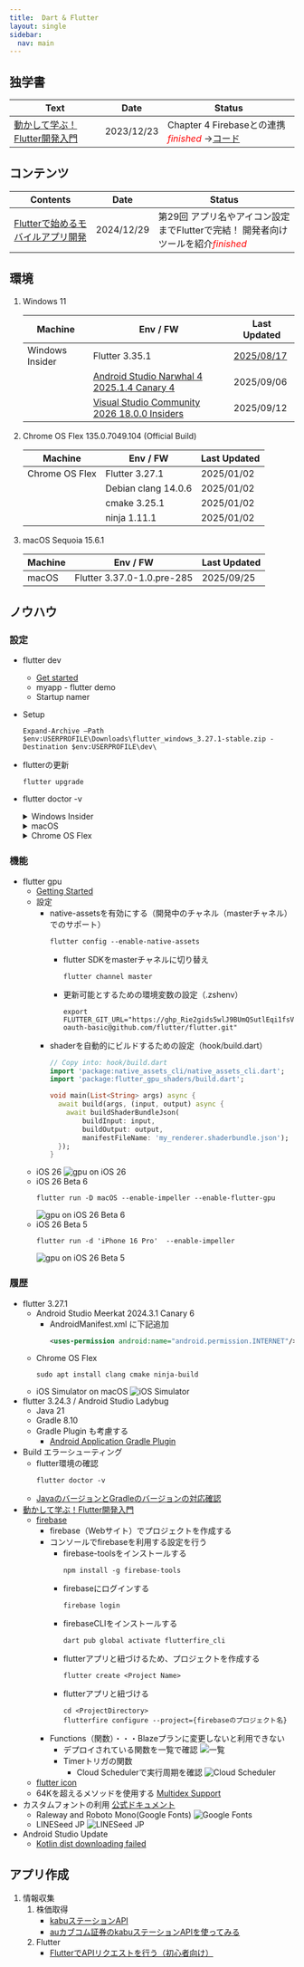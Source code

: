 ```yaml
---
title:  Dart & Flutter
layout: single
sidebar:
  nav: main
---
```

##  独学書

  |Text                                                                                |Date      |Status
  |------------------------------------------------------------------------------------|----------|---
  |[動かして学ぶ！Flutter開発入門](https://www.shoeisha.co.jp/book/detail/9784798177366) |2023/12/23|Chapter 4 Firebaseとの連携 <span style="color: red;">*finished*</span> ->[コード](https://github.com/Tatsukiyoshi/Weekend_Programming/tree/main/flutter/introduction)

##  コンテンツ

  |Contents                                                                        |Date      |Status
  |--------------------------------------------------------------------------------|----------|---
  |[Flutterで始めるモバイルアプリ開発](https://codezine.jp/article/corner/830)       |2024/12/29|第29回 アプリ名やアイコン設定までFlutterで完結！ 開発者向けツールを紹介<span style="color: red;">*finished*</span>

##  環境
  1. Windows 11

      |Machine        |Env / FW                                                              |Last Updated
      |---------------|----------------------------------------------------------------------|----------
      |Windows Insider|Flutter 3.35.1                                                        |[2025/08/17](https://docs.flutter.dev/release/release-notes)
      |               |[Android Studio Narwhal 4 2025.1.4 Canary 4](Kotlin#android-studio)   |2025/09/06
      |               |[Visual Studio Community 2026 18.0.0 Insiders](NET)                   |2025/09/12

  1. Chrome OS Flex 135.0.7049.104 (Official Build)

      |Machine        |Env / FW                     |Last Updated
      |---------------|-----------------------------|----------
      |Chrome OS Flex |Flutter 3.27.1               |2025/01/02
      |               |Debian clang 14.0.6          |2025/01/02
      |               |cmake 3.25.1                 |2025/01/02
      |               |ninja 1.11.1                 |2025/01/02

  1.  macOS Sequoia 15.6.1

      |Machine        |Env / FW                     |Last Updated
      |---------------|-----------------------------|----------
      |macOS          |Flutter 3.37.0-1.0.pre-285   |2025/09/25

##  ノウハウ
### 設定
  - flutter dev
    -  [Get started](https://docs.flutter.dev/get-started/install)
    -  myapp - flutter demo
    -  Startup namer
  - Setup
    ```
    Expand-Archive –Path $env:USERPROFILE\Downloads\flutter_windows_3.27.1-stable.zip -Destination $env:USERPROFILE\dev\
    ```
  - flutterの更新
    ```
    flutter upgrade
    ```
  - flutter doctor -v
    <details>
    <summary>
    Windows Insider
    </summary>

    ```
    [√] Flutter (Channel stable, 3.35.1, on Microsoft Windows [Version 10.0.26220.6682], locale ja-JP) [781ms]
        • Flutter version 3.35.1 on channel stable at C:\Users\taish\dev\flutter
        • Upstream repository https://github.com/flutter/flutter.git
        • Framework revision 20f8274939 (5 weeks ago), 2025-08-14 10:53:09 -0700
        • Engine revision 1e9a811bf8
        • Dart version 3.9.0
        • DevTools version 2.48.0
        • Feature flags: enable-web, enable-linux-desktop, enable-macos-desktop, enable-windows-desktop, enable-android, enable-ios,    
          cli-animations, enable-lldb-debugging

    [√] Windows Version (Windows 11 or higher, 25H2, 2009) [2.4s]

    [√] Android toolchain - develop for Android devices (Android SDK version 36.1.0-rc1) [4.2s]
        • Android SDK at C:\Users\taish\AppData\Local\Android\Sdk
        • Emulator version 36.2.8.0 (build_id 14056829) (CL:N/A)
        • Platform android-CANARY, build-tools 36.1.0-rc1
        • ANDROID_HOME = C:\Users\taish\AppData\Local\Android\Sdk
        • Java binary at: D:\Program Files\Android\Android Studio\jbr\bin\java
          This is the JDK bundled with the latest Android Studio installation on this machine.
          To manually set the JDK path, use: `flutter config --jdk-dir="path/to/jdk"`.
        • Java version OpenJDK Runtime Environment (build 21.0.8+-14018985-b1038.68)
        • All Android licenses accepted.

    [√] Chrome - develop for the web [423ms]
        • Chrome at C:\Program Files\Google\Chrome\Application\chrome.exe

    [√] Visual Studio - develop Windows apps (Visual Studio Community 2026 18.0.0 Insiders [11012.119]) [421ms]
        • Visual Studio at D:\Program Files\Microsoft Visual Studio\18\Insiders
        • Visual Studio Community 2026 version 18.0.11012.119
        • The current Visual Studio installation is a pre-release version. It may not be supported by Flutter yet.
        • Windows 10 SDK version 10.0.26100.0

    [√] Android Studio (version 2025.1.4) [119ms]
        • Android Studio at D:\Program Files\Android\Android Studio
        • Flutter plugin can be installed from:
          https://plugins.jetbrains.com/plugin/9212-flutter
        • Dart plugin can be installed from:
          https://plugins.jetbrains.com/plugin/6351-dart
        • Java version OpenJDK Runtime Environment (build 21.0.8+-14018985-b1038.68)

    [√] IntelliJ IDEA Ultimate Edition (version 2025.2) [117ms]
        • IntelliJ at C:\Program Files\JetBrains\IntelliJ IDEA 252.23892.248
        • Flutter plugin version 85.3.2
        • Dart plugin version 252.25557.23

    [√] VS Code (version 1.104.0) [12ms]
        • VS Code at C:\Users\taish\AppData\Local\Programs\Microsoft VS Code
        • Flutter extension version 3.118.0

    [√] Connected device (3 available) [2.4s]
        • Windows (desktop) • windows • windows-x64    • Microsoft Windows [Version 10.0.26220.6682]
        • Chrome (web)      • chrome  • web-javascript • Google Chrome 139.0.7258.155
        • Edge (web)        • edge    • web-javascript • Microsoft Edge 141.0.3537.13

    [√] Network resources [546ms]
        • All expected network resources are available.

    • No issues found!
    ```
    </details>

    <details>
    <summary>
    macOS
    </summary>

    ```
    [✓] Flutter (Channel master, 3.37.0-1.0.pre-285, on macOS 26.0 25A354 darwin-arm64, locale ja-JP) [1,344ms]
        • Flutter version 3.37.0-1.0.pre-285 on channel master at /Users/taishow2024/src/flutter
        • Upstream repository https://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:x-oauth-basic@github.com/flutter/flutter.git
        • FLUTTER_GIT_URL = https://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:x-oauth-basic@github.com/flutter/flutter.git
        • Framework revision f7f06ab1b0 (2 hours ago), 2025-09-25 16:20:21 +0530
        • Engine revision 104fc5a3e0
        • Dart version 3.10.0 (build 3.10.0-236.0.dev)
        • DevTools version 2.50.0
        • Feature flags: enable-web, enable-linux-desktop, enable-macos-desktop, enable-windows-desktop, enable-android, enable-ios, cli-animations,
          enable-native-assets, omit-legacy-version-file, enable-lldb-debugging

    [✓] Android toolchain - develop for Android devices (Android SDK version 36.1.0-rc1) [1,368ms]
        • Android SDK at /Users/taishow2024/Library/Android/sdk
        • Emulator version 36.1.9.0 (build_id 13823996) (CL:N/A)
        • Platform android-36, build-tools 36.1.0-rc1
        • Java binary at: /Applications/Android Studio.app/Contents/jbr/Contents/Home/bin/java
          This is the JDK bundled with the latest Android Studio installation on this machine.
          To manually set the JDK path, use: `flutter config --jdk-dir="path/to/jdk"`.
        • Java version OpenJDK Runtime Environment (build 21.0.7+-13880790-b1038.58)
        • All Android licenses accepted.

    [✓] Xcode - develop for iOS and macOS (Xcode 26.0) [1,072ms]
        • Xcode at /Applications/Xcode.app/Contents/Developer
        • Build 17A324
        • CocoaPods version 1.16.2

    [✓] Chrome - develop for the web [6ms]
        • Chrome at /Applications/Google Chrome.app/Contents/MacOS/Google Chrome

    [✓] Connected device (3 available) [7.4s]
        • iPhone 17 Pro (mobile) • 156A82AF-0122-45D9-BB69-05425EF502E9 • ios            • com.apple.CoreSimulator.SimRuntime.iOS-26-0 (simulator)
        • macOS (desktop)        • macos                                • darwin-arm64   • macOS 26.0 25A354 darwin-arm64
        • Chrome (web)           • chrome                               • web-javascript • Google Chrome 140.0.7339.207

    [✓] Network resources [322ms]
        • All expected network resources are available.

    • No issues found!
    ```
    </details>

    <details>
    <summary>
    Chrome OS Flex
    </summary>

    ```
    [✓] Flutter (Channel stable, 3.27.1, on Debian GNU/Linux 12 (bookworm) 6.6.54-05528-gdd4efe62d86b, locale en_US.UTF-8)
        • Flutter version 3.27.1 on channel stable at /home/taishow2006/src/flutter
        • Upstream repository https://github.com/flutter/flutter.git
        • Framework revision 17025dd882 (2 weeks ago), 2024-12-17 03:23:09 +0900
        • Engine revision cb4b5fff73
        • Dart version 3.6.0
        • DevTools version 2.40.2

    [✗] Android toolchain - develop for Android devices
        ✗ Unable to locate Android SDK.
          Install Android Studio from: https://developer.android.com/studio/index.html
          On first launch it will assist you in installing the Android SDK components.
          (or visit https://flutter.dev/to/linux-android-setup for detailed instructions).
          If the Android SDK has been installed to a custom location, please use
          `flutter config --android-sdk` to update to that location.


    [✗] Chrome - develop for the web (Cannot find Chrome executable at google-chrome)
        ! Cannot find Chrome. Try setting CHROME_EXECUTABLE to a Chrome executable.

    [✓] Linux toolchain - develop for Linux desktop
        • Debian clang version 14.0.6
        • cmake version 3.25.1
        • ninja version 1.11.1
        • pkg-config version 1.8.1

    [!] Android Studio (not installed)
        • Android Studio not found; download from https://developer.android.com/studio/index.html
          (or visit https://flutter.dev/to/linux-android-setup for detailed instructions).

    [✓] VS Code (version 1.96.2)
        • VS Code at /usr/share/code
        • Flutter extension version 3.102.0

    [✓] Connected device (1 available)
        • Linux (desktop) • linux • linux-x64 • Debian GNU/Linux 12 (bookworm) 6.6.54-05528-gdd4efe62d86b

    [✓] Network resources
        • All expected network resources are available.

    ! Doctor found issues in 3 categories.
    ```
    </details>
### 機能
  - flutter gpu
    - [Getting Started](https://medium.com/flutter/getting-started-with-flutter-gpu-f33d497b7c11)
    - 設定
      - native-assetsを有効にする（開発中のチャネル（masterチャネル）でのサポート）
        ```
        flutter config --enable-native-assets
        ```
        - flutter SDKをmasterチャネルに切り替え
          ```
          flutter channel master
          ```
        - 更新可能とするための環境変数の設定（.zshenv）
          ```
          export FLUTTER_GIT_URL="https://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:x-oauth-basic@github.com/flutter/flutter.git"
          ```
      - shaderを自動的にビルドするための設定（hook/build.dart）
        ```dart
        // Copy into: hook/build.dart
        import 'package:native_assets_cli/native_assets_cli.dart';
        import 'package:flutter_gpu_shaders/build.dart';

        void main(List<String> args) async {
          await build(args, (input, output) async {
            await buildShaderBundleJson(
                buildInput: input,
                buildOutput: output,
                manifestFileName: 'my_renderer.shaderbundle.json');
          });
        }
        ```
    - iOS 26
      ![gpu on iOS 26](/images/flutter/20250916_gpu_iOS26.png)
    - iOS 26 Beta 6
      ```
      flutter run -D macOS --enable-impeller --enable-flutter-gpu
      ```
      ![gpu on iOS 26 Beta 6](/images/flutter/20250820_gpu_iOS26_Beta6.png)
    - iOS 26 Beta 5
      ```
      flutter run -d 'iPhone 16 Pro'  --enable-impeller
      ```
      ![gpu on iOS 26 Beta 5](/images/flutter/20250811_gpu_iOS26_Beta5.png)
### 履歴
  - flutter 3.27.1
    - Android Studio Meerkat 2024.3.1 Canary 6
      - AndroidManifest.xml に下記追加
        ```xml
        <uses-permission android:name="android.permission.INTERNET"/>
        ```
    - Chrome OS Flex
      ```
      sudo apt install clang cmake ninja-build
      ```
    - iOS Simulator on macOS
      ![iOS Simulator](/images/flutter/20241229_iOS_Simulator.png)
  - flutter 3.24.3 / Android Studio Ladybug
    - Java 21
    - Gradle 8.10
    - Gradle Plugin も考慮する
      - [Android Application Gradle Plugin](https://mvnrepository.com/artifact/com.android.application)
  - Build エラーシューティング
    - flutter環境の確認
      ```
      flutter doctor -v
      ```
    - [JavaのバージョンとGradleのバージョンの対応確認](https://docs.gradle.org/current/userguide/compatibility.html#java)
  - [動かして学ぶ！Flutter開発入門](https://www.shoeisha.co.jp/book/detail/9784798177366)
    - [firebase](https://firebase.google.com)
      - firebase（Webサイト）でプロジェクトを作成する
      - コンソールでfirebaseを利用する設定を行う
        - firebase-toolsをインストールする
          ```
          npm install -g firebase-tools
          ```
        - firebaseにログインする
          ```
          firebase login
          ```
        - firebaseCLIをインストールする
          ```
          dart pub global activate flutterfire_cli
          ```
        - flutterアプリと紐づけるため、プロジェクトを作成する
          ```
          flutter create <Project Name>
          ```
        - flutterアプリと紐づける
          ```
          cd <ProjectDirectory>
          flutterfire configure --project={firebaseのプロジェクト名}
          ```
      - Functions（関数）・・・Blazeプランに変更しないと利用できない
        - デプロイされている関数を一覧で確認
          ![一覧](/images/flutter/20231202_firebase_functions.png)
        - Timerトリガの関数
          - Cloud Schedulerで実行周期を確認
            ![Cloud Scheduler](/images/flutter/20231202_firebase_timer_trigger_functions.png)
    - [flutter icon](https://icons8.jp/icons/set/flutter)
    - 64Kを超えるメソッドを使用する
      [Multidex Support](https://docs.flutter.dev/deployment/android#enabling-multidex-support)
  - カスタムフォントの利用
    [公式ドキュメント](https://docs.flutter.dev/cookbook/design/fonts)
    - Raleway and Roboto Mono(Google Fonts)
      ![Google Fonts](/images/flutter/Custom_Fonts_Google.png)
    - LINESeed JP
      ![LINESeed JP](/images/flutter/Custom_Fonts_LINE.png)
  - Android Studio Update
    - [Kotlin dist downloading failed](https://github.com/flutter/flutter/issues/126248)

##  アプリ作成
  1.  情報収集
      1.  株価取得
          -   [kabuステーションAPI](https://kabu.com/company/lp/lp90.html)
          -   [auカブコム証券のkabuステーションAPIを使ってみる](https://qiita.com/hmdsg/items/c6842fe87ec4e0365241)
      1.  Flutter
          -   [FlutterでAPIリクエストを行う（初心者向け）](https://qiita.com/kitanote/items/c4282b0112fa9d27dcd2)
